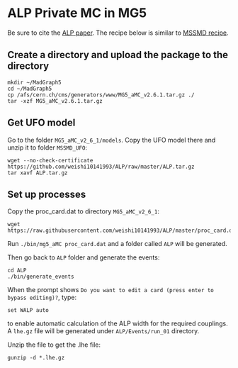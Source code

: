# ALP Private MC in MG5
Be sure to cite the [ALP paper](https://arxiv.org/pdf/1708.00443.pdf).
The recipe below is similar to [MSSMD recipe](https://github.com/weishi10141993/DarkSUSY_MC_MG5/blob/master/README.md).

## Create a directory and upload the package to the directory

    mkdir ~/MadGraph5
    cd ~/MadGraph5
    cp /afs/cern.ch/cms/generators/www/MG5_aMC_v2.6.1.tar.gz ./
    tar -xzf MG5_aMC_v2.6.1.tar.gz

## Get UFO model 
Go to the folder `MG5_aMC_v2_6_1/models`. Copy the UFO model there and unzip it to folder `MSSMD_UFO`:

    wget --no-check-certificate https://github.com/weishi10141993/ALP/raw/master/ALP.tar.gz
    tar xavf ALP.tar.gz
    
## Set up processes
Copy the proc_card.dat to directory `MG5_aMC_v2_6_1`:
    
    wget https://raw.githubusercontent.com/weishi10141993/ALP/master/proc_card.dat
    
Run `./bin/mg5_aMC proc_card.dat` and a folder called `ALP` will be generated. 

Then go back to `ALP` folder and generate the events:

    cd ALP
    ./bin/generate_events

When the prompt shows `Do you want to edit a card (press enter to bypass editing)?`, type:

    set WALP auto

to enable automatic calculation of the ALP width for the required couplings. A `lhe.gz` file will be generated under `ALP/Events/run_01` directory.

Unzip the file to get the .lhe file:

    gunzip -d *.lhe.gz
